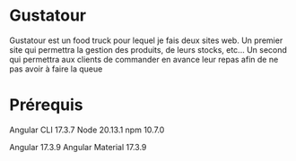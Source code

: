 # Gustatour
Gustatour est un food truck pour lequel je fais deux sites web.
Un premier site qui permettra la gestion des produits, de leurs stocks, etc...
Un second qui permettra aux clients de commander en avance leur repas afin de ne pas avoir à faire la queue

# Prérequis
Angular CLI 17.3.7
Node 20.13.1
npm 10.7.0

Angular 17.3.9
Angular Material 17.3.9

